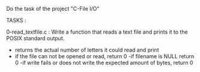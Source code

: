 Do the task of the project "C-File I/O"

TASKS :

0-read_textfile.c : Write a function that reads a text file and prints it to the POSIX standard output.
- returns the actual number of letters it could read and print
- if the file can not be opened or read, return 0
-if filename is NULL return 0
-if write fails or does not write the expected amount of bytes, return 0
